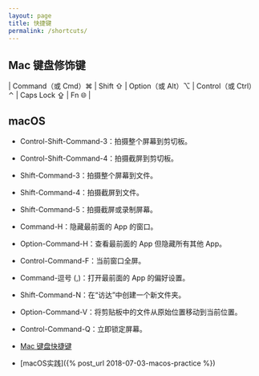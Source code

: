 ```yaml
---
layout: page
title: 快捷键
permalink: /shortcuts/
---
```


## Mac 键盘修饰键

| Command（或 Cmd）⌘ | Shift ⇧ | Option（或 Alt）⌥ | Control（或 Ctrl）⌃ | Caps Lock ⇪ | Fn 🌐 |

## macOS
* Control-Shift-Command-3：拍摄整个屏幕到剪切板。
* Control-Shift-Command-4：拍摄截屏到剪切板。
* Shift-Command-3：拍摄整个屏幕到文件。
* Shift-Command-4：拍摄截屏到文件。
* Shift-Command-5：拍摄截屏或录制屏幕。

* Command-H：隐藏最前面的 App 的窗口。
* Option-Command-H：查看最前面的 App 但隐藏所有其他 App。
* Control-Command-F：当前窗口全屏。

* Command-逗号 (,)：打开最前面的 App 的偏好设置。
* Shift-Command-N：在“访达”中创建一个新文件夹。
* Option-Command-V：将剪贴板中的文件从原始位置移动到当前位置。

* Control-Command-Q：立即锁定屏幕。

* [Mac 键盘快捷键](https://support.apple.com/zh-cn/HT201236)
* [macOS实践]({% post_url 2018-07-03-macos-practice %})
